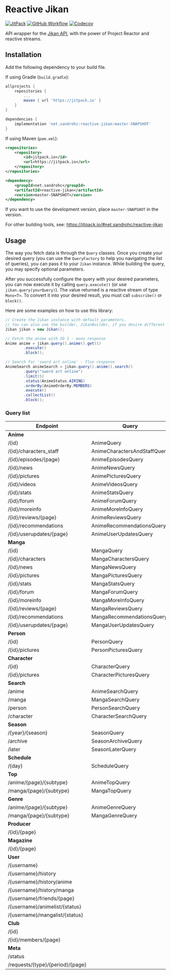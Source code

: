 # Reactive Jikan

[![JitPack](https://jitpack.io/v/SandroHc/reactive-jikan.svg?style=flat-square)](https://jitpack.io/#net.sandrohc/reactive-jikan)
[![GitHub Workflow](https://img.shields.io/github/workflow/status/SandroHc/reactive-jikan/Build?style=flat-square)](https://github.com/SandroHc/reactive-jikan/actions?query=workflow:Build)
[![Codecov](https://img.shields.io/codecov/c/github/SandroHc/reactive-jikan?style=flat-square)](https://codecov.io/gh/SandroHc/reactive-jikan)

API wrapper for the [Jikan API](https://jikan.moe), with the power of Project Reactor and reactive streams.

## Installation

Add the following dependency to your build file.

If using Gradle (`build.gradle`):
```groovy
allprojects {
    repositories {
        ...
        maven { url 'https://jitpack.io' }
    }
}

dependencies {
    implementation 'net.sandrohc:reactive-jikan:master-SNAPSHOT'
}
```

If using Maven (`pom.xml`):
```xml
<repositories>
    <repository>
        <id>jitpack.io</id>
        <url>https://jitpack.io</url>
    </repository>
</repositories>

<dependency>
    <groupId>net.sandrohc</groupId>
    <artifactId>reactive-jikan</artifactId>
    <version>master-SNAPSHOT</version>
</dependency>
```

If you want to use the development version, place `master-SNAPSHOT` in the version.

For other building tools, see: https://jitpack.io/#net.sandrohc/reactive-jikan

## Usage

The way you fetch data is through the `Query` classes. Once you create your desired query (you can use the `QueryFactory` to help you navigating the list of queries), you can pass it to your `Jikan` instance. While building the query, you may specify optional parameters.

After you successfully configure the query with your desired parameters, you can now execute it by calling `query.execute()` (or use `jikan.query(yourQuery)`). The value returned is a reactive stream of type `Mono<T>`. To convert it into your desired result, you must call `subscribe()` or `block()`.

Here are some examples on how to use this library:
```java
// Create the Jikan instance with default parameters.
// You can also use the builder, JikanBuilder, if you desire different parameters.
Jikan jikan = new Jikan(); 

// Fetch the anime with ID 1 - mono response
Anime anime = jikan.query().anime().get(1)
        .execute()
        .block();

// Search for 'sword art online' - flux response
AnimeSearch animeSearch = jikan.query().anime().search()
        .query("sword art online")
        .limit(5)
        .status(AnimeStatus.AIRING)
        .orderBy(AnimeOrderBy.MEMBERS)
        .execute()
        .collectList()
        .block();
```

### Query list

| Endpoint                         	| Query                        	| Result      	            |
|----------------------------------	|------------------------------	|-------------------------- |
| **Anime** | | |
| /{id}                            	| AnimeQuery                    | Anime      	            |
| /{id}/characters_staff           	| AnimeCharactersAndStaffQuery	| AnimeCharactersAndStaff   |
| /{id}/episodes/{page}            	| AnimeEpisodesQuery            | AnimeEpisodes             |
| /{id}/news                       	| AnimeNewsQuery                | AnimeNews            	    |
| /{id}/pictures                   	| AnimePicturesQuery            | Flux<AnimePicture>        |
| /{id}/videos                     	| AnimeVideosQuery              | AnimeVideos            	|
| /{id}/stats                      	| AnimeStatsQuery               | Stats            	        |
| /{id}/forum                      	| AnimeForumQuery               | Flux<ForumTopic>          |
| /{id}/moreinfo                   	| AnimeMoreInfoQuery            | MoreInfo            	    |
| /{id}/reviews/{page}             	| AnimeReviewsQuery             | Flux<Review>            	|
| /{id}/recommendations            	| AnimeRecommendationsQuery     | Flux<Recommendation>      |
| /{id}/userupdates/{page}         	| AnimeUserUpdatesQuery         | Flux<UserUpdate>          |
| **Manga** | | |
| /{id}                            	| MangaQuery                    | Manga                     |
| /{id}/characters                 	| MangaCharactersQuery          | Flux<RoleSubEntity>       |
| /{id}/news                       	| MangaNewsQuery                | Flux<NewsArticle>         |
| /{id}/pictures                   	| MangaPicturesQuery            | Flux<Pictures>            	|
| /{id}/stats                      	| MangaStatsQuery               | Stats            	        |
| /{id}/forum                      	| MangaForumQuery               | Flux<ForumTopic>          |
| /{id}/moreinfo                   	| MangaMoreInfoQuery            | MoreInfo            	    |
| /{id}/reviews/{page}             	| MangaReviewsQuery             | Flux<Review>              |
| /{id}/recommendations            	| MangaRecommendationsQuery     | Recommendations           |
| /{id}/userupdates/{page}         	| MangaUserUpdatesQuery         | Flux<UserUpdate>          |
| **Person** | | |
| /{id}                            	| PersonQuery                   | Person            	    |
| /{id}/pictures                   	| PersonPicturesQuery           | Flux<Picture>            	|
| **Character** | | |
| /{id}                            	| CharacterQuery                | Character                 |
| /{id}/pictures                   	| CharacterPicturesQuery        | Flux<Picture>             |
| **Search** | | |
| /anime                            | AnimeSearchQuery              | Flux<AnimeSearchSub>      |
| /manga                            | MangaSearchQuery              | Flux<Manga>            	|
| /person                           | PersonSearchQuery             | Flux<PersonSub>           |
| /character                        | CharacterSearchQuery          | Flux<CharacterSub>        |
| **Season** | | |
| /{year}/{season}          	    | SeasonQuery                   | Flux<SeasonAnime>         |
| /archive                  	    | SeasonArchiveQuery            | Flux<SeasonArchiveYear>   |
| /later                    	    | SeasonLaterQuery              | Flux<SeasonAnime>         |
| **Schedule** | | |
| /{day}                  	        | ScheduleQuery                 | Schedule            	    |
| **Top** | | |
| /anime/{page}/{subtype}   	    | AnimeTopQuery | Flux<AnimeTopSub>  |
| /manga/{page}/{subtype}   	    | MangaTopQuery | Flux<MangaTopSub> |
| **Genre** | | |
| /anime/{page}/{subtype}   	    | AnimeGenreQuery | Flux<AnimeGenreSub> |
| /manga/{page}/{subtype}   	    | MangaGenreQuery | Flux<MangaGenreSub> |
| **Producer** | | |
| /{id}/{page}   	                |  |  |
| **Magazine** | | |
| /{id}/{page}   	                |  |  |
| **User** | | |
| /{username}   	                |  |  |
| /{username}/history   	        |  |  |
| /{username}/history/anime   	    |  |  |
| /{username}/history/manga   	    |  |  |
| /{username}/friends/{page}   	    |  |  |
| /{username}/animelist/{status}   	|  |  |
| /{username}/mangalist/{status}   	|  |  |
| **Club** | | |
| /{id}   	                        |  |  |
| /{id}/members/{page}   	        |  |  |
| **Meta** | | |
| /status   	                    |  |  |
| /requests/{type}/{period}/{page}  |  |  |

